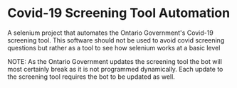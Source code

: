 # Covid-19 Screening Tool Automation

A selenium project that automates the Ontario Government's Covid-19 screening tool. This software should not be used to avoid covid screening questions but rather as a tool to see how selenium works at a basic level

NOTE: As the Ontario Government updates the screening tool the bot will most certainly break as it is not programmed dynamically. Each update to the screening tool requires the bot to be updated as well.
